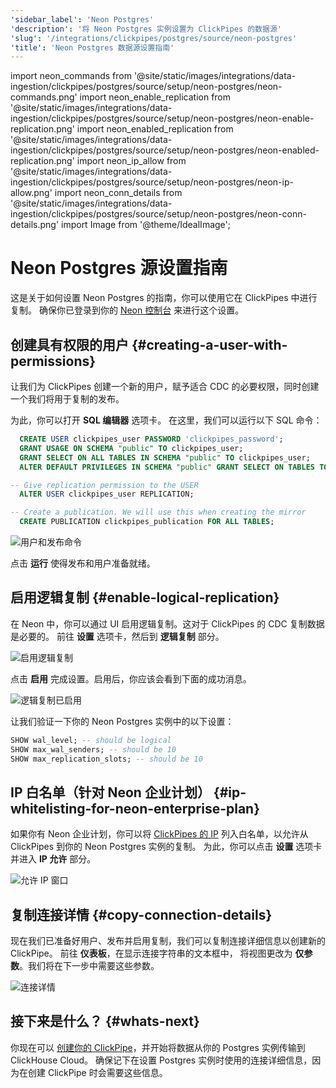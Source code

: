```yaml
---
'sidebar_label': 'Neon Postgres'
'description': '将 Neon Postgres 实例设置为 ClickPipes 的数据源'
'slug': '/integrations/clickpipes/postgres/source/neon-postgres'
'title': 'Neon Postgres 数据源设置指南'
---
```


import neon_commands from '@site/static/images/integrations/data-ingestion/clickpipes/postgres/source/setup/neon-postgres/neon-commands.png'
import neon_enable_replication from '@site/static/images/integrations/data-ingestion/clickpipes/postgres/source/setup/neon-postgres/neon-enable-replication.png'
import neon_enabled_replication from '@site/static/images/integrations/data-ingestion/clickpipes/postgres/source/setup/neon-postgres/neon-enabled-replication.png'
import neon_ip_allow from '@site/static/images/integrations/data-ingestion/clickpipes/postgres/source/setup/neon-postgres/neon-ip-allow.png'
import neon_conn_details from '@site/static/images/integrations/data-ingestion/clickpipes/postgres/source/setup/neon-postgres/neon-conn-details.png'
import Image from '@theme/IdealImage';


# Neon Postgres 源设置指南

这是关于如何设置 Neon Postgres 的指南，你可以使用它在 ClickPipes 中进行复制。
确保你已登录到你的 [Neon 控制台](https://console.neon.tech/app/projects) 来进行这个设置。

## 创建具有权限的用户 {#creating-a-user-with-permissions}

让我们为 ClickPipes 创建一个新的用户，赋予适合 CDC 的必要权限，同时创建一个我们将用于复制的发布。

为此，你可以打开 **SQL 编辑器** 选项卡。
在这里，我们可以运行以下 SQL 命令：

```sql
  CREATE USER clickpipes_user PASSWORD 'clickpipes_password';
  GRANT USAGE ON SCHEMA "public" TO clickpipes_user;
  GRANT SELECT ON ALL TABLES IN SCHEMA "public" TO clickpipes_user;
  ALTER DEFAULT PRIVILEGES IN SCHEMA "public" GRANT SELECT ON TABLES TO clickpipes_user;

-- Give replication permission to the USER
  ALTER USER clickpipes_user REPLICATION;

-- Create a publication. We will use this when creating the mirror
  CREATE PUBLICATION clickpipes_publication FOR ALL TABLES;
```

<Image size="lg" img={neon_commands} alt="用户和发布命令" border/>

点击 **运行** 使得发布和用户准备就绪。

## 启用逻辑复制 {#enable-logical-replication}
在 Neon 中，你可以通过 UI 启用逻辑复制。这对于 ClickPipes 的 CDC 复制数据是必要的。
前往 **设置** 选项卡，然后到 **逻辑复制** 部分。

<Image size="lg" img={neon_enable_replication} alt="启用逻辑复制" border/>

点击 **启用** 完成设置。启用后，你应该会看到下面的成功消息。

<Image size="lg" img={neon_enabled_replication} alt="逻辑复制已启用" border/>

让我们验证一下你的 Neon Postgres 实例中的以下设置：
```sql
SHOW wal_level; -- should be logical
SHOW max_wal_senders; -- should be 10
SHOW max_replication_slots; -- should be 10
```

## IP 白名单（针对 Neon 企业计划） {#ip-whitelisting-for-neon-enterprise-plan}
如果你有 Neon 企业计划，你可以将 [ClickPipes 的 IP](../../index.md#list-of-static-ips) 列入白名单，以允许从 ClickPipes 到你的 Neon Postgres 实例的复制。
为此，你可以点击 **设置** 选项卡并进入 **IP 允许** 部分。

<Image size="lg" img={neon_ip_allow} alt="允许 IP 窗口" border/>

## 复制连接详情 {#copy-connection-details}
现在我们已准备好用户、发布并启用复制，我们可以复制连接详细信息以创建新的 ClickPipe。
前往 **仪表板**，在显示连接字符串的文本框中，
将视图更改为 **仅参数**。我们将在下一步中需要这些参数。

<Image size="lg" img={neon_conn_details} alt="连接详情" border/>

## 接下来是什么？ {#whats-next}

你现在可以 [创建你的 ClickPipe](../index.md)，并开始将数据从你的 Postgres 实例传输到 ClickHouse Cloud。
确保记下在设置 Postgres 实例时使用的连接详细信息，因为在创建 ClickPipe 时会需要这些信息。
